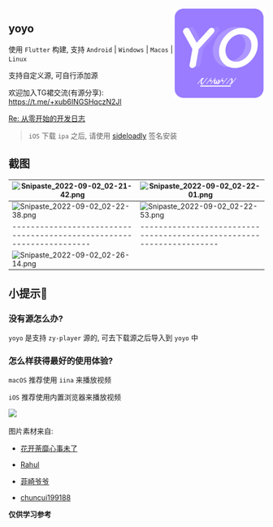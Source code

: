 <img src="design/logo_round.png" align="right" width="180">


## yoyo

使用 `Flutter` 构建, 支持 `Android` | `Windows` | `Macos` | `Linux`

支持自定义源, 可自行添加源

欢迎加入TG裙交流(有源分享): https://t.me/+xub6INGSHqczN2Jl

[Re: 从零开始的开发日志](docs/dev.md)

> `iOS` 下载 `ipa` 之后, 请使用 [sideloadly](https://sideloadly.io/) 签名安装

## 截图

| ![Snipaste_2022-09-02_02-21-42.png](https://s2.loli.net/2022/09/02/P6NV8wm1QTjci3Z.png) | ![Snipaste_2022-09-02_02-22-01.png](https://s2.loli.net/2022/09/02/IMGYahWXwAyikO9.png) |
|---------------------------------------------------------------------|---------------------------------------------------------------------|
| ![Snipaste_2022-09-02_02-22-38.png](https://s2.loli.net/2022/09/02/Vz5EDR9LpSOTYFx.png) | ![Snipaste_2022-09-02_02-22-53.png](https://s2.loli.net/2022/09/02/TijI7GqQNg6E8X3.png) |
|---------------------------------------------------------------------|---------------------------------------------------------------------|
| ![Snipaste_2022-09-02_02-26-14.png](https://s2.loli.net/2022/09/02/rKDfYdBXQcxEIU2.png) |

## 小提示🥳

### 没有源怎么办?

`yoyo` 是支持 `zy-player` 源的, 可去下载源之后导入到 `yoyo` 中

### 怎么样获得最好的使用体验?

`macOS` 推荐使用 `iina` 来播放视频

`iOS` 推荐使用内置浏览器来播放视频

![](https://files.catbox.moe/fzqpps.png)

图片素材来自:

- [花开荼靡心事未了](https://www.iconfont.cn/user/detail?spm=a313x.7781069.0.d214f71f6&uid=184365&nid=uWAFTqbAJ8hx)

- [Rahul](https://www.iconfont.cn/user/detail?uid=472001&nid=WYOADQZTMZeR)

- [菲崎爷爷](https://www.iconfont.cn/illustrations/detail?spm=a313x.7781069.1998910419.d9df05512&cid=36701)

- [chuncui199188](https://www.iconfont.cn/illustrations/detail?spm=a313x.7781069.1998910419.d9df05512&cid=24522)


**仅供学习参考**